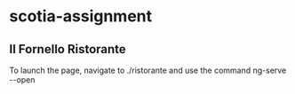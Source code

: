﻿# scotia-assignment
## Il Fornello Ristorante
To launch the page, navigate to ./ristorante and use the command ng-serve --open
